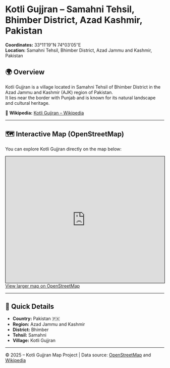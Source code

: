 # Kotli Gujjran – Samahni Tehsil, Bhimber District, Azad Kashmir, Pakistan

**Coordinates:** 33°11′19″N  74°03′05″E  
**Location:** Samahni Tehsil, Bhimber District, Azad Jammu and Kashmir, Pakistan  

## 🌍 Overview
Kotli Gujjran is a village located in Samahni Tehsil of Bhimber District in the Azad Jammu and Kashmir (AJK) region of Pakistan.  
It lies near the border with Punjab and is known for its natural landscape and cultural heritage.

🔗 **Wikipedia:** [Kotli Gujjran – Wikipedia](https://en.wikipedia.org/wiki/Kotli_Gujjran)

---

## 🗺️ Interactive Map (OpenStreetMap)
You can explore Kotli Gujjran directly on the map below:

<iframe width="100%" height="400" frameborder="0" scrolling="no" marginheight="0" marginwidth="0"
src="https://www.openstreetmap.org/export/embed.html?bbox=74.045%2C33.175%2C74.065%2C33.195&amp;layer=mapnik&amp;marker=33.186%2C74.055"
style="border: 1px solid black"></iframe>
<br/>
<a href="https://www.openstreetmap.org/?mlat=33.186&amp;mlon=74.055#map=14/33.186/74.055" target="_blank">
View larger map on OpenStreetMap
</a>

---

## 🧭 Quick Details
- **Country:** Pakistan 🇵🇰  
- **Region:** Azad Jammu and Kashmir  
- **District:** Bhimber  
- **Tehsil:** Samahni  
- **Village:** Kotli Gujjran  

---

© 2025 – Kotli Gujjran Map Project | Data source: [OpenStreetMap](https://www.openstreetmap.org) and [Wikipedia](https://en.wikipedia.org/wiki/Kotli_Gujjran)

